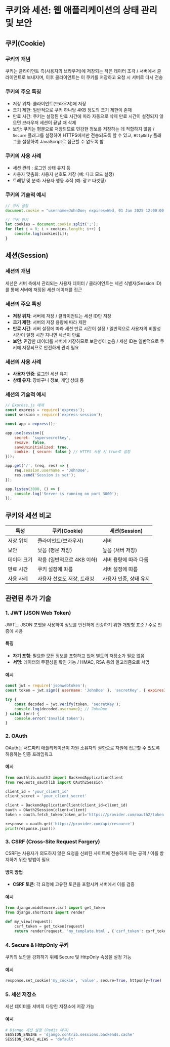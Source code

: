 # 쿠키와 세션: 웹 애플리케이션의 상태 관리 및 보안

## 쿠키(Cookie)

### 쿠키의 개념
쿠키는 클라이언트 측(사용자의 브라우저)에 저장되는 작은 데이터 조각 / 서버에서 클라이언트로 보내지며, 이후 클라이언트는 이 쿠키를 저장하고 요청 시 서버로 다시 전송

### 쿠키의 주요 특징
- 저장 위치: 클라이언트(브라우저)에 저장
- 크기 제한: 일반적으로 쿠키 하나당 4KB 정도의 크기 제한이 존재
- 만료 시간: 쿠키는 설정된 만료 시간에 따라 자동으로 삭제 만료 시간이 설정되지 않으면 브라우저 세션이 끝날 때 삭제
- 보안: 쿠키는 평문으로 저장되므로 민감한 정보를 저장하는 데 적합하지 않음 /  `Secure` 플래그를 설정하여 HTTPS에서만 전송되도록 할 수 있고, `HttpOnly` 플래그를 설정하여 JavaScript로 접근할 수 없도록 함

### 쿠키의 사용 사례
- 세션 관리 : 로그인 상태 유지 등
- 사용자 맞춤화: 사용자 선호도 저장 (예: 다크 모드 설정)
- 트래킹 및 분석: 사용자 행동 추적 (예: 광고 타겟팅)

### 쿠키의 기술적 예시
```javascript
// 쿠키 설정
document.cookie = "username=JohnDoe; expires=Wed, 01 Jan 2025 12:00:00 UTC; path=/";

// 쿠키 읽기
let cookies = document.cookie.split(';');
for (let i = 0; i < cookies.length; i++) {
    console.log(cookies[i]);
}
```

## 세션(Session)

### 세션의 개념
세션은 서버 측에서 관리되는 사용자 데이터 / 클라이언트는 세션 식별자(Session ID)를 통해 서버에 저장된 세션 데이터를 접근

### 세션의 주요 특징
- **저장 위치**: 서버에 저장 / 클라이언트는 세션 ID만 저장
- **크기 제한**: 서버의 저장 용량에 따라 제한
- **만료 시간**: 서버 설정에 따라 세션 만료 시간이 설정 / 일반적으로 사용자의 비활성 시간이 일정 시간 지나면 세션이 만료
- **보안**: 민감한 데이터를 서버에 저장하므로 보안성이 높음 / 세션 ID는 일반적으로 쿠키에 저장되므로 안전하게 관리 필요

### 세션의 사용 사례
- **사용자 인증**: 로그인 세션 유지
- **상태 유지**: 장바구니 정보, 게임 상태 등

### 세션의 기술적 예시
```javascript
// Express.js 예제
const express = require('express');
const session = require('express-session');

const app = express();

app.use(session({
    secret: 'supersecretkey',
    resave: false,
    saveUninitialized: true,
    cookie: { secure: false } // HTTPS 사용 시 true로 설정
}));

app.get('/', (req, res) => {
    req.session.username = 'JohnDoe';
    res.send('Session is set');
});

app.listen(3000, () => {
    console.log('Server is running on port 3000');
});
```

## 쿠키와 세션 비교

| 특성 | 쿠키(Cookie) | 세션(Session) |
| --- | --- | --- |
| 저장 위치 | 클라이언트(브라우저) | 서버 |
| 보안 | 낮음 (평문 저장) | 높음 (서버 저장) |
| 데이터 크기 | 작음 (일반적으로 4KB 이하) | 서버 용량에 따라 다름 |
| 만료 시간 | 쿠키 설정에 따름 | 서버 설정에 따름 |
| 사용 사례 | 사용자 선호도 저장, 트래킹 | 사용자 인증, 상태 유지 |
## 관련된 추가 기술

### 1. JWT (JSON Web Token)
JWT는 JSON 포맷을 사용하여 정보를 안전하게 전송하기 위한 개방형 표준 / 주로 인증에 사용

#### 특징
- **자기 포함**: 필요한 모든 정보를 포함하고 있어 별도의 저장소가 필요 없음
- **서명**: 데이터의 무결성을 확인 가능 / HMAC, RSA 등의 알고리즘으로 서명

#### 예시
```javascript
const jwt = require('jsonwebtoken');
const token = jwt.sign({ username: 'JohnDoe' }, 'secretKey', { expiresIn: '1h' });

try {
    const decoded = jwt.verify(token, 'secretKey');
    console.log(decoded.username); // JohnDoe
} catch (err) {
    console.error('Invalid token');
}
```

### 2. OAuth
OAuth는 서드파티 애플리케이션이 자원 소유자의 권한으로 자원에 접근할 수 있도록 허용하는 인증 프레임워크

#### 예시
```python
from oauthlib.oauth2 import BackendApplicationClient
from requests_oauthlib import OAuth2Session

client_id = 'your_client_id'
client_secret = 'your_client_secret'

client = BackendApplicationClient(client_id=client_id)
oauth = OAuth2Session(client=client)
token = oauth.fetch_token(token_url='https://provider.com/oauth2/token', client_id=client_id, client_secret=client_secret)

response = oauth.get('https://provider.com/api/resource')
print(response.json())
```

### 3. CSRF (Cross-Site Request Forgery)
CSRF는 사용자가 의도하지 않은 요청을 신뢰된 사이트에 전송하게 하는 공격 / 이를 방지하기 위한 방법이 필요

#### 방지 방법
- **CSRF 토큰**: 각 요청에 고유한 토큰을 포함시켜 서버에서 이를 검증

#### 예시
```python
from django.middleware.csrf import get_token
from django.shortcuts import render

def my_view(request):
    csrf_token = get_token(request)
    return render(request, 'my_template.html', {'csrf_token': csrf_token})
```

### 4. Secure & HttpOnly 쿠키
쿠키의 보안을 강화하기 위해 Secure 및 HttpOnly 속성을 설정 가능

#### 예시
```python
response.set_cookie('my_cookie', 'value', secure=True, httponly=True)
```

### 5. 세션 저장소
세션 데이터를 서버의 다양한 저장소에 저장 가능

#### 예시
```python
# Django 세션 설정 (Redis 예시)
SESSION_ENGINE = 'django.contrib.sessions.backends.cache'
SESSION_CACHE_ALIAS = 'default'
```
